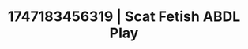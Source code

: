 ---
categories:
- Nerdy seduction
- Shibari art
- Erotic escapism
- Dirty mind games
- Erotic hair pulling
image: /assets/images/1747183456319.jpg
layout: post
seo:
  description: Featured content with high-quality Scat Fetish, ABDL Play. HD images
    available.
  keywords: Scat Fetish, ABDL Play
  og_image: /assets/images/1747183456319.jpg
  schema_type: VisualArtwork
tags:
- '#1747183456319'
- ABDL Play
- Scat Fetish
title: 1747183456319 | Scat Fetish ABDL Play
---